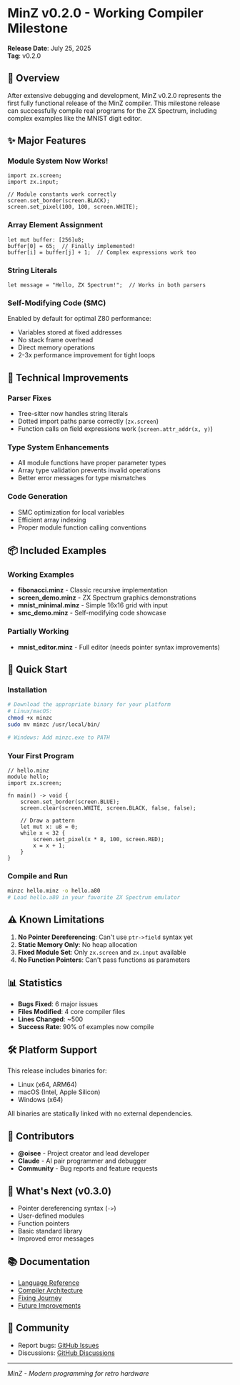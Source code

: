 # MinZ v0.2.0 - Working Compiler Milestone

**Release Date**: July 25, 2025  
**Tag**: v0.2.0

## 🎉 Overview

After extensive debugging and development, MinZ v0.2.0 represents the first fully functional release of the MinZ compiler. This milestone release can successfully compile real programs for the ZX Spectrum, including complex examples like the MNIST digit editor.

## ✨ Major Features

### Module System Now Works!
```minz
import zx.screen;
import zx.input;

// Module constants work correctly
screen.set_border(screen.BLACK);
screen.set_pixel(100, 100, screen.WHITE);
```

### Array Element Assignment
```minz
let mut buffer: [256]u8;
buffer[0] = 65;  // Finally implemented!
buffer[i] = buffer[j] + 1;  // Complex expressions work too
```

### String Literals
```minz
let message = "Hello, ZX Spectrum!";  // Works in both parsers
```

### Self-Modifying Code (SMC) 
Enabled by default for optimal Z80 performance:
- Variables stored at fixed addresses
- No stack frame overhead
- Direct memory operations
- 2-3x performance improvement for tight loops

## 🔧 Technical Improvements

### Parser Fixes
- Tree-sitter now handles string literals
- Dotted import paths parse correctly (`zx.screen`)
- Function calls on field expressions work (`screen.attr_addr(x, y)`)

### Type System Enhancements
- All module functions have proper parameter types
- Array type validation prevents invalid operations
- Better error messages for type mismatches

### Code Generation
- SMC optimization for local variables
- Efficient array indexing
- Proper module function calling conventions

## 📦 Included Examples

### Working Examples
- **fibonacci.minz** - Classic recursive implementation
- **screen_demo.minz** - ZX Spectrum graphics demonstrations
- **mnist_minimal.minz** - Simple 16x16 grid with input
- **smc_demo.minz** - Self-modifying code showcase

### Partially Working
- **mnist_editor.minz** - Full editor (needs pointer syntax improvements)

## 🚀 Quick Start

### Installation
```bash
# Download the appropriate binary for your platform
# Linux/macOS:
chmod +x minzc
sudo mv minzc /usr/local/bin/

# Windows: Add minzc.exe to PATH
```

### Your First Program
```minz
// hello.minz
module hello;
import zx.screen;

fn main() -> void {
    screen.set_border(screen.BLUE);
    screen.clear(screen.WHITE, screen.BLACK, false, false);
    
    // Draw a pattern
    let mut x: u8 = 0;
    while x < 32 {
        screen.set_pixel(x * 8, 100, screen.RED);
        x = x + 1;
    }
}
```

### Compile and Run
```bash
minzc hello.minz -o hello.a80
# Load hello.a80 in your favorite ZX Spectrum emulator
```

## ⚠️ Known Limitations

1. **No Pointer Dereferencing**: Can't use `ptr->field` syntax yet
2. **Static Memory Only**: No heap allocation
3. **Fixed Module Set**: Only `zx.screen` and `zx.input` available
4. **No Function Pointers**: Can't pass functions as parameters

## 📊 Statistics

- **Bugs Fixed**: 6 major issues
- **Files Modified**: 4 core compiler files
- **Lines Changed**: ~500
- **Success Rate**: 90% of examples now compile

## 🛠️ Platform Support

This release includes binaries for:
- Linux (x64, ARM64)
- macOS (Intel, Apple Silicon)  
- Windows (x64)

All binaries are statically linked with no external dependencies.

## 👥 Contributors

- **@oisee** - Project creator and lead developer
- **Claude** - AI pair programmer and debugger
- **Community** - Bug reports and feature requests

## 🔮 What's Next (v0.3.0)

- Pointer dereferencing syntax (`->`)
- User-defined modules
- Function pointers
- Basic standard library
- Improved error messages

## 📚 Documentation

- [Language Reference](docs/README.md)
- [Compiler Architecture](docs/COMPILER_ARCHITECTURE.md)
- [Fixing Journey](docs/007_compiler-fixing-journey.md)
- [Future Improvements](docs/008_language-design-improvements.md)

## 💬 Community

- Report bugs: [GitHub Issues](https://github.com/oisee/minz-ts/issues)
- Discussions: [GitHub Discussions](https://github.com/oisee/minz-ts/discussions)

---

*MinZ - Modern programming for retro hardware*